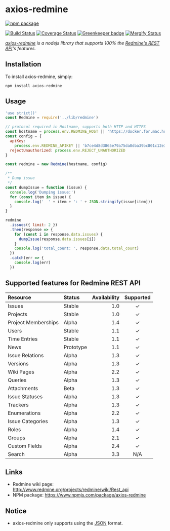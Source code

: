 axios-redmine
============

[![npm package](https://nodei.co/npm/axios-redmine.png?downloads=true&downloadRank=true&stars=true)](https://nodei.co/npm/axios-redmine/)

[![Build Status](https://travis-ci.org/lupinthe14th/axios-redmine.svg?branch=master)](https://travis-ci.org/lupinthe14th/axios-redmine)
[![Coverage Status](https://coveralls.io/repos/github/lupinthe14th/axios-redmine/badge.svg?branch=master)](https://coveralls.io/github/lupinthe14th/axios-redmine?branch=master) [![Greenkeeper badge](https://badges.greenkeeper.io/lupinthe14th/axios-redmine.svg)](https://greenkeeper.io/)
[![Mergify Status][mergify-status]][mergify]

[mergify]: https://mergify.io
[mergify-status]: https://img.shields.io/endpoint.svg?url=https://gh.mergify.io/badges/lupinthe14th/axios-redmine&style=flat

*[axios-redmine](https://github.com/lupinthe14th/axios-redmine) is a nodejs library that supports 100% the [Redmine's REST API](http://www.redmine.org/projects/redmine/wiki/Rest_api)'s features.*

## Installation

To install axios-redmine, simply:

```shell
npm install axios-redmine
```

## Usage

```js
'use strict()'
const Redmine = require('../lib/redmine')

// protocol required in Hostname, supports both HTTP and HTTPS
const hostname = process.env.REDMINE_HOST || 'https://docker.for.mac.host.internal'
const config = {
  apiKey:
    process.env.REDMINE_APIKEY || 'b7ce4d8d3865e79a75da8dba39bc801c12e36488',
  rejectUnauthorized: process.env.REJECT_UNAUTHORIZED
}

const redmine = new Redmine(hostname, config)

/**
 * Dump issue
 */
const dumpIssue = function (issue) {
  console.log('Dumping issue:')
  for (const item in issue) {
    console.log('  ' + item + ': ' + JSON.stringify(issue[item]))
  }
}

redmine
  .issues({ limit: 2 })
  .then(response => {
    for (const i in response.data.issues) {
      dumpIssue(response.data.issues[i])
    }
    console.log('total_count: ', response.data.total_count)
  })
  .catch(err => {
    console.log(err)
  })
```

## Supported features for Redmine REST API

| Resource            | Status    | Availability | Supported |
|:--------------------|:----------|-------------:|:---------:|
| Issues              | Stable    |          1.0 |     ✓     |
| Projects            | Stable    |          1.0 |     ✓     |
| Project Memberships | Alpha     |          1.4 |     ✓     |
| Users               | Stable    |          1.1 |     ✓     |
| Time Entries        | Stable    |          1.1 |     ✓     |
| News                | Prototype |          1.1 |     ✓     |
| Issue Relations     | Alpha     |          1.3 |     ✓     |
| Versions            | Alpha     |          1.3 |     ✓     |
| Wiki Pages          | Alpha     |          2.2 |     ✓     |
| Queries             | Alpha     |          1.3 |     ✓     |
| Attachments         | Beta      |          1.3 |     ✓     |
| Issue Statuses      | Alpha     |          1.3 |     ✓     |
| Trackers            | Alpha     |          1.3 |     ✓     |
| Enumerations        | Alpha     |          2.2 |     ✓     |
| Issue Categories    | Alpha     |          1.3 |     ✓     |
| Roles               | Alpha     |          1.4 |     ✓     |
| Groups              | Alpha     |          2.1 |     ✓     |
| Custom Fields       | Alpha     |          2.4 |     ✓     |
| Search              | Alpha     |          3.3 |    N/A    |

## Links

* Redmine wiki page: http://www.redmine.org/projects/redmine/wiki/Rest_api
* NPM package: https://www.npmjs.com/package/axios-redmine


## Notice
+ axios-redmine only supports using the [JSON](http://en.wikipedia.org/wiki/JSON) format.
